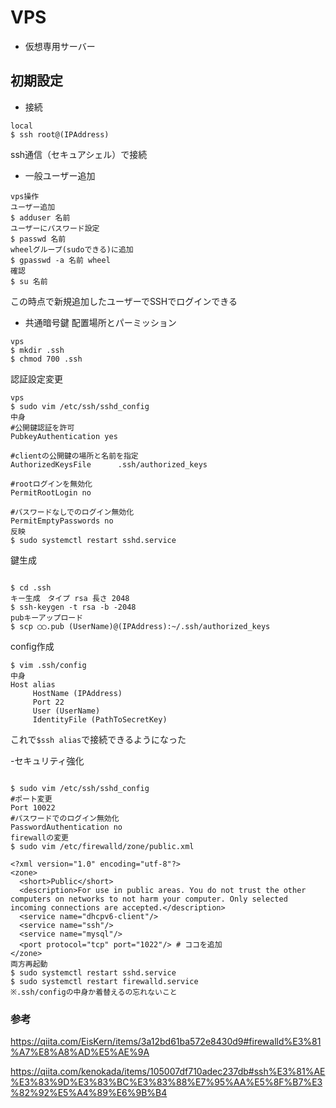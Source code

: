 # VPS
- 仮想専用サーバー

## 初期設定
- 接続

```
local
$ ssh root@(IPAddress)
```
ssh通信（セキュアシェル）で接続

- 一般ユーザー追加
```
vps操作
ユーザー追加
$ adduser 名前
ユーザーにパスワード設定
$ passwd 名前
wheelグループ(sudoできる)に追加
$ gpasswd -a 名前 wheel
確認
$ su 名前
```
この時点で新規追加したユーザーでSSHでログインできる

- 共通暗号鍵
配置場所とパーミッション
```
vps
$ mkdir .ssh
$ chmod 700 .ssh
```
認証設定変更
```
vps
$ sudo vim /etc/ssh/sshd_config
中身
#公開鍵認証を許可
PubkeyAuthentication yes

#clientの公開鍵の場所と名前を指定
AuthorizedKeysFile      .ssh/authorized_keys

#rootログインを無効化
PermitRootLogin no

#パスワードなしでのログイン無効化
PermitEmptyPasswords no
反映
$ sudo systemctl restart sshd.service
```
鍵生成
```

$ cd .ssh
キー生成　タイプ rsa 長さ 2048
$ ssh-keygen -t rsa -b -2048 
pubキーアップロード
$ scp ◯◯.pub (UserName)@(IPAddress):~/.ssh/authorized_keys
```
config作成
```
$ vim .ssh/config
中身
Host alias
     HostName (IPAddress)
     Port 22
     User (UserName)
     IdentityFile (PathToSecretKey)
```
これで`$ssh alias`で接続できるようになった

-セキュリティ強化

```

$ sudo vim /etc/ssh/sshd_config
#ポート変更
Port 10022
#パスワードでのログイン無効化
PasswordAuthentication no
firewallの変更
$ sudo vim /etc/firewalld/zone/public.xml

<?xml version="1.0" encoding="utf-8"?>
<zone>
  <short>Public</short>
  <description>For use in public areas. You do not trust the other computers on networks to not harm your computer. Only selected incoming connections are accepted.</description>
  <service name="dhcpv6-client"/>
  <service name="ssh"/>
  <service name="mysql"/>
  <port protocol="tcp" port="1022"/> # ココを追加
</zone>
両方再起動
$ sudo systemctl restart sshd.service
$ sudo systemctl restart firewalld.service
※.ssh/configの中身か着替えるの忘れないこと
```

### 参考
https://qiita.com/EisKern/items/3a12bd61ba572e8430d9#firewalld%E3%81%A7%E8%A8%AD%E5%AE%9A

https://qiita.com/kenokada/items/105007df710adec237db#ssh%E3%81%AE%E3%83%9D%E3%83%BC%E3%83%88%E7%95%AA%E5%8F%B7%E3%82%92%E5%A4%89%E6%9B%B4

